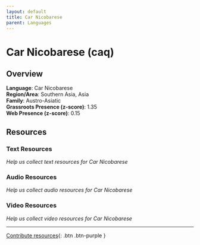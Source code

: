 ```yaml
---
layout: default
title: Car Nicobarese
parent: Languages
---
```


# Car Nicobarese (caq)

## Overview

**Language**: Car Nicobarese  
**Region/Area**: Southern Asia, Asia  
**Family**: Austro-Asiatic  
**Grassroots Presence (z-score)**: 1.35  
**Web Presence (z-score)**: 0.15  

## Resources

### Text Resources
*Help us collect text resources for Car Nicobarese*

### Audio Resources
*Help us collect audio resources for Car Nicobarese*

### Video Resources
*Help us collect video resources for Car Nicobarese*

---

[Contribute resources](https://forms.office.com/e/1SfLJx3u1r){: .btn .btn-purple }
